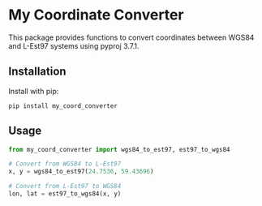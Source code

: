 # My Coordinate Converter

This package provides functions to convert coordinates between WGS84 and L-Est97 systems using pyproj 3.7.1.

## Installation

Install with pip:

```pip install my_coord_converter```

## Usage

```python
from my_coord_converter import wgs84_to_est97, est97_to_wgs84

# Convert from WGS84 to L-Est97
x, y = wgs84_to_est97(24.7536, 59.43696)

# Convert from L-Est97 to WGS84
lon, lat = est97_to_wgs84(x, y)

